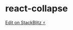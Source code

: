 # react-collapse

[Edit on StackBlitz ⚡️](https://stackblitz.com/edit/reactjs-sample-project-87isq2)